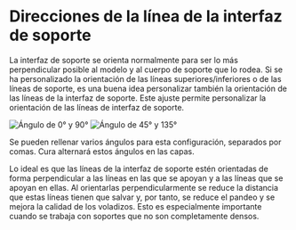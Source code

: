 Direcciones de la línea de la interfaz de soporte
====
La interfaz de soporte se orienta normalmente para ser lo más perpendicular posible al modelo y al cuerpo de soporte que lo rodea. Si se ha personalizado la orientación de las líneas superiores/inferiores o de las líneas de soporte, es una buena idea personalizar también la orientación de las líneas de la interfaz de soporte. Este ajuste permite personalizar la orientación de las líneas de interfaz de soporte.

<!--screenshot {
"image_path": "support_interface_angles_0.png",
"models": [
    {
        "script": "plug.scad",
        "transformation": ["scale(0.5)"]
    }
],
"camera_position": [0, 36, 92],
"settings": {
    "support_enable": true,
    "support_interface_enable": true,
    "support_interface_pattern": "lines",
    "support_interface_angles": [0, 90]
},
"layer": 118,
"colours": 128
}-->
<!--screenshot {
"image_path": "support_interface_angles_45.png",
"models": [
    {
        "script": "plug.scad",
        "transformation": ["scale(0.5)"]
    }
],
"camera_position": [0, 36, 92],
"settings": {
    "support_enable": true,
    "support_interface_enable": true,
    "support_interface_pattern": "lines",
    "support_interface_angles": [45, 135]
},
"layer": 118,
"colours": 128
}-->
![Ángulo de 0° y 90°](../images/soporte_interfaz_ángulos_0.png)
![Ángulo de 45° y 135°](../images/support_interface_angles_45.png)

Se pueden rellenar varios ángulos para esta configuración, separados por comas. Cura alternará estos ángulos en las capas.

Lo ideal es que las líneas de la interfaz de soporte estén orientadas de forma perpendicular a las líneas en las que se apoyan y a las líneas que se apoyan en ellas. Al orientarlas perpendicularmente se reduce la distancia que estas líneas tienen que salvar y, por tanto, se reduce el pandeo y se mejora la calidad de los voladizos. Esto es especialmente importante cuando se trabaja con soportes que no son completamente densos.